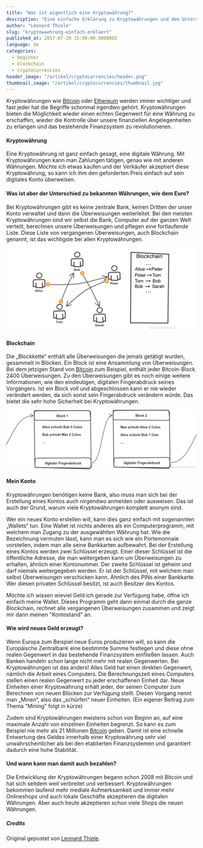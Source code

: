 ```yaml
---
title: "Was ist eigentlich eine Kryptowährung?"
description: "Eine einfache Erklärung zu Kryptowährungen und dem Unterschied zu bekannten Währungen"
author: "Leonard Thiele"
slug: "kryptowaehrung-einfach-erklaert"
published_at: 2017-07-20 15:00:00.000000Z
language: de
categories:
  - beginner
  - blockchain
  - cryptocurrencies
header_image: "/artikel/cryptocurrencies/header.png"
thumbnail_image: "/artikel/cryptocurrencies/thumbnail.jpg"
---
```


Kryptowährungen wie [Bitcoin](/article/bitcoin-einfach-erklaert) oder [Ethereum](/article/ethereum-einfach-erklaert) werden immer wichtiger und fast jeder hat die Begriffe schonmal irgendwo gehört. Kryptowährungen bieten die Möglichkeit wieder einen echten Gegenwert für eine Währung zu erschaffen, wieder die Kontrolle über unsere finanziellen Angelegenheiten zu erlangen und das bestehende Finanzsystem zu revolutionieren.

#### Kryptowährung

Eine Kryptowährung ist ganz einfach gesagt, eine digitale Währung.
Mit Kryptowährungen kann man Zahlungen tätigen, genau wie mit anderen Währungen. Möchte ich etwas kaufen und der Verkäufer akzeptiert diese Kryptowährung, so kann ich ihm den geforderten Preis einfach auf sein digitales Konto überweisen.

#### Was ist aber der Unterschied zu bekannten Währungen, wie dem Euro?

Bei Kryptowährungen gibt es keine zentrale Bank, keinen Dritten der unser Konto verwaltet und dann die Überweisungen weiterleitet. Bei den meisten Kryptowährungen sind wir selbst die Bank, Computer auf der ganzen Welt verteilt, berechnen unsere Überweisungen und pflegen eine fortlaufende Liste. Diese Liste von vergangenen Überweisungen, auch Blockchain genannt, ist das wichtigste bei allen Kryptowährungen.

![Bitcoin Transaktionen](/article/cryptocurrencies/bitcoin-transactions.png)

#### Blockchain

Die „Blockkette“ enthält alle Überweisungen die jemals getätigt wurden, gesammelt in Blöcken. Ein Block ist eine Ansammlung von Überweisungen. Bei dem jetzigen Stand von [Bitcoin](/article/bitcoin-einfach-erklaert) zum Beispiel, enthält jeder Bitcoin-Block 2400 Überweisungen. Zu den Überweisungen gibt es noch einige weitere Informationen, wie den eindeutigen, digitalen Fingerabdruck seines Vorgängers. Ist ein Block voll und abgeschlossen kann er nie wieder verändert werden, da sich sonst sein Fingerabdruck verändern würde. Das bietet die sehr hohe Sicherheit bei Kryptowährungen.

![Blockchain Einfach](/article/cryptocurrencies/cryptocurrencies_block.png)

#### Mein Konto

Kryptowährungen benötigen keine Bank, also muss man sich bei der Erstellung eines Kontos auch nirgendwo anmelden oder ausweisen. Das ist auch der Grund, warum viele Kryptowährungen komplett anonym sind.

Wer ein neues Konto erstellen will, kann dies ganz einfach mit sogenannten „Wallets“ tun. Eine Wallet ist nichts anderes als ein Computerprogramm, mit welchem man Zugang zu der ausgewählten Währung hat. Wie die Bezeichnung vermuten lässt, kann man es sich wie ein Porte­mon­naie vorstellen, indem man alle seine Bankkarten aufbewahrt.
Bei der Erstellung eines Kontos werden zwei Schlüssel erzeugt. Einer dieser Schlüssel ist die öffentliche Adresse, die man weitergeben kann um Überweisungen zu erhalten, ähnlich einer Kontonummer.
Der zweite Schlüssel ist geheim und darf niemals weitergegeben werden. Er ist der Schlüssel, mit welchem man selbst Überweisungen verschicken kann. Ähnlich des PINs einer Bankkarte. Wer diesen privaten Schlüssel besitzt, ist auch Besitzer des Kontos.

Möchte ich wissen wieviel Geld ich gerade zur Verfügung habe, öffne ich einfach meine Wallet. Dieses Programm geht dann einmal durch die ganze Blockchain, rechnet alle vergangenen Überweisungen zusammen und zeigt mir dann meinen "Kontostand" an.

#### Wie wird neues Geld erzeugt?

Wenn Europa zum Beispiel neue Euros produzieren will, so kann die Europäische Zentralbank eine bestimmte Summe festlegen und diese ohne realen Gegenwert in das bestehende Finanzsystem einfließen lassen. Auch Banken handeln schon lange nicht mehr mit realen Gegenwerten.
Bei Kryptowährungen ist das anders! Alles Geld hat einen direkten Gegenwert, nämlich die Arbeit eines Computers. Die Berechnungszeit eines Computers stellen einen realen Gegenwert zu jeder erschaffenen Einheit dar. Neue Einheiten einer Kryptowährung erhält jeder, der seinen Computer zum Berechnen von neuen Blöcken zur Verfügung stellt. Diesen Vorgang nennt man „Minen“, also das „schürfen“ neuer Einheiten. (Ein eigener Beitrag zum Thema "Mining" folgt in kürze)

Zudem sind Kryptowährungen meistens schon von Beginn an, auf eine maximale Anzahl von einzelnen Einheiten begrenzt. So kann es zum Beispiel nie mehr als 21 Millionen [Bitcoin](/article/bitcoin-einfach-erklaert) geben.
Damit ist eine schnelle Entwertung des Geldes innerhalb einer Kryptowährung sehr viel unwahrscheinlicher als bei den etablierten Finanzsystemen und garantiert dadurch eine hohe Stabilität.

#### Und wann kann man damit auch bezahlen?

Die Entwicklung der Kryptowährungen begann schon 2008 mit Bitcoin und hat sich seitdem weit verbreitet und verbessert. Kryptowährungen bekommen laufend mehr mediale Aufmerksamkeit und immer mehr Onlineshops und auch lokale Geschäfte akzeptieren die digitalen Währungen. Aber auch heute akzeptieren schon viele Shops die neuen Währungen.

##### Credits

Original gepostet von [Leonard Thiele](https://twitter.com/thiele_leonard).

